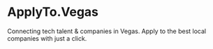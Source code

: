 # ApplyTo.Vegas

Connecting tech talent &amp; companies in Vegas.
Apply to the best local companies with just a click.
